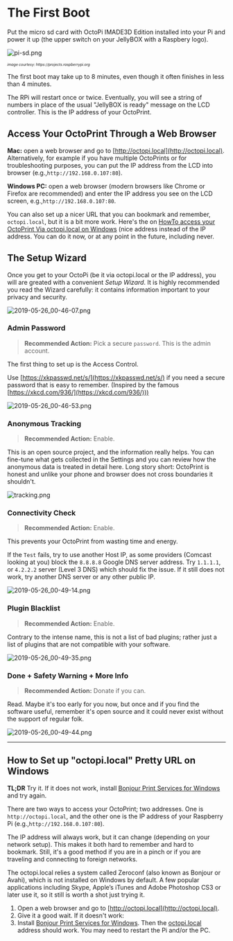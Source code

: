# The First Boot

Put the micro sd card with OctoPi IMADE3D Edition installed into your Pi and power it up (the upper switch on your JellyBOX with a Raspbery logo).

![pi-sd.png](/assets/pi-sd.jpg)
<div style="font-size:60%; font-style:italic;">image courtesy: https://projects.raspberrypi.org</div>

The first boot may take up to 8 minutes, even though it often finishes in less than 4 minutes.

The RPi will restart once or twice. Eventually, you will see a string of numbers in place of the usual "JellyBOX is ready" message on the LCD controller. This is the IP address of your OctoPrint.

## Access Your OctoPrint Through a Web Browser

**Mac:** open a web browser and go to [http://octopi.local](http://octopi.local). Alternatively, for example if you have multiple OctoPrints or for troubleshooting purposes, you can put the IP address from the LCD into browser (e.g.,`http://192.168.0.107:80`).

**Windows PC:** open a web browser (modern browsers like Chrome or Firefox are recommended) and enter the IP address you see on the LCD screen, e.g.,`http://192.168.0.107:80`.

You can also set up a nicer URL that you can bookmark and remember, `octopi.local`, but it is a bit more work. Here's the on [HowTo access your OctoPrint Via octopi.local on Windows](#how-to-set-up-octopilocal-pretty-url-on-windows) (nice address instead of the IP address. You can do it now, or at any point in the future, including never.

## The Setup Wizard

Once you get to your OctoPi (be it via octopi.local or the IP address), you will are greated with a convenient _Setup Wizard_. It is highly recommended you read the Wizard carefully: it contains information important to your privacy and security.

![2019-05-26_00-46-07.png](/assets/2019-05-26_00-46-07.jpg)

### Admin Password

> **Recommended Action:** Pick a secure `password`. This is the admin account.

The first thing to set up is the Access Control.

Use [https://xkpasswd.net/s/](https://xkpasswd.net/s/) if you need a secure password that is easy to remember. (Inspired by the famous [https://xkcd.com/936/](https://xkcd.com/936/)))

![2019-05-26_00-46-53.png](/assets/2019-05-26_00-46-53.jpg)

### Anonymous Tracking

> **Recommended Action:** Enable.

This is an open source project, and the information really helps. You can fine-tune what gets collected in the Settings and you can review how the anonymous data is treated in detail here. Long story short: OctoPrint is honest and unlike your phone and browser does not cross boundaries it shouldn't.

![tracking.png](/assets/tracking.png)

### Connectivity Check

> **Recommended Action:** Enable.

This prevents your OctoPrint from wasting time and energy.

If the `Test` fails, try to use another Host IP, as some providers (Comcast looking at you) block the `8.8.8.8` Google DNS server address. Try `1.1.1.1`, or `4.2.2.2` server (Level 3 DNS) which should fix the issue. If it still does not work, try another DNS server or any other public IP.

![2019-05-26_00-49-14.png](/assets/2019-05-26_00-49-14.jpg)

### Plugin Blacklist

> **Recommended Action:** Enable.

Contrary to the intense name, this is not a list of bad plugins; rather just a list of plugins that are not compatible with your software.

![2019-05-26_00-49-35.png](/assets/2019-05-26_00-49-35.jpg)

### Done + Safety Warning + More Info

> **Recommended Action:** Donate if you can.

Read. Maybe it's too early for you now, but once and if you find the software useful, remember it's open source and it could never exist without the support of regular folk.

![2019-05-26_00-49-44.png](/assets/2019-05-26_00-49-44.jpg)

---

## How to Set up "octopi.local" Pretty URL on Windows

**TL;DR** Try it. If it does not work, install [Bonjour Print Services for Windows](https://support.apple.com/kb/DL999?locale=en_US) and try again.

There are two ways to access your OctoPrint; two addresses. One is `http://octopi.local`, and the other one is the IP address of your Raspberry Pi (e.g.,`http://192.168.0.107:80`).

The IP address will always work, but it can change (depending on your network setup). This makes it both hard to remember and hard to bookmark. Still, it's a good method if you are in a pinch or if you are traveling and connecting to foreign networks.

The octopi.local relies a system called Zeroconf (also known as Bonjour or Avahi), which is not installed on Windows by default. A few popular applications including Skype, Apple’s iTunes and Adobe Photoshop CS3 or later use it, so it still is worth a shot just trying it.

1. Open a web browser and go to [http://octopi.local](http://octopi.local).
2. Give it a good wait. If it doesn't work:
3. Install [Bonjour Print Services for Windows](https://support.apple.com/kb/DL999?locale=en_US). Then the [octopi.local](http://octopi.local) address should work. You may need to restart the Pi and/or the PC.
